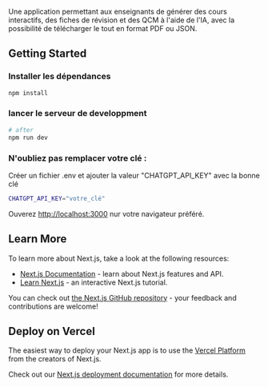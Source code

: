 Une application permettant aux enseignants de générer des cours interactifs, des fiches de révision et des QCM à l'aide de l'IA, avec la possibilité de télécharger le tout en format PDF ou JSON.
## Getting Started

### Installer les dépendances

```bash
npm install
```
### lancer le serveur de developpment 
```bash
# after
npm run dev
```
### N'oubliez pas remplacer votre clé :
Créer un fichier .env et ajouter la valeur "CHATGPT_API_KEY" avec la bonne clé
```bash
CHATGPT_API_KEY="votre_clé"
```
Ouverez [http://localhost:3000](http://localhost:3000) nur votre navigateur préféré.


## Learn More

To learn more about Next.js, take a look at the following resources:

- [Next.js Documentation](https://nextjs.org/docs) - learn about Next.js features and API.
- [Learn Next.js](https://nextjs.org/learn) - an interactive Next.js tutorial.

You can check out [the Next.js GitHub repository](https://github.com/vercel/next.js) - your feedback and contributions are welcome!

## Deploy on Vercel

The easiest way to deploy your Next.js app is to use the [Vercel Platform](https://vercel.com/new?utm_medium=default-template&filter=next.js&utm_source=create-next-app&utm_campaign=create-next-app-readme) from the creators of Next.js.

Check out our [Next.js deployment documentation](https://nextjs.org/docs/app/building-your-application/deploying) for more details.
